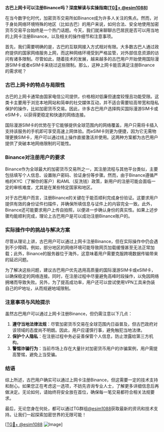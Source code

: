 **古巴上网卡可以注册Binance吗？深度解读与实操指南[[TG💪+ @esim1088](https://t.me/s/esim1088)]**

在当今数字化时代，加密货币交易所如Binance成为许多人关注的焦点。然而，对于身处网络环境特殊的地区（比如古巴）的用户来说，如何合法、安全地使用加密货币交易平台始终是一个热门话题。今天，我们就来聊聊古巴居民是否可以用当地的上网卡注册Binance，以及相关的操作细节和注意事项。

首先，我们需要明确的是，古巴的互联网接入方式相对有限。大多数古巴人通过政府提供的国家网络服务上网，而这种网络环境受到严格监管，对外部信息资源的访问有诸多限制。尽管如此，随着技术的发展，越来越多的古巴用户开始使用国际漫游SIM卡或者eSIM卡来绕过这些限制。那么，这种上网卡能否满足注册Binance的需求呢？

### 古巴上网卡的特点与局限性

古巴的上网卡通常由国家电信公司提供，价格相对低廉但速度较慢且功能受限。这类卡主要用于浏览本地网站和简单的社交媒体互动，并不适合需要较高带宽和隐私保护的操作，比如加密货币交易。因此，许多古巴用户选择购买国际漫游SIM卡或eSIM卡，以获得更稳定和快速的网络连接。

国际漫游SIM卡的优势在于它能够提供全球范围内的网络覆盖，用户只需将卡插入支持该服务的手机即可享受高速上网体验。而eSIM卡则更为便捷，因为它无需物理更换SIM卡，用户可以通过线上操作直接激活并使用。这两种方案都为古巴用户提供了突破本地网络限制的可能性。

### Binance对注册用户的要求

Binance作为全球最大的加密货币交易所之一，其注册流程与其他平台类似，主要包括填写个人信息、设置账户密码、验证身份等步骤。然而，由于Binance遵循严格的KYC（了解你的客户）和AML（反洗钱）政策，新用户的注册可能会面临一定的审核难度，尤其是在某些特定国家和地区。

对于古巴用户而言，注册Binance的关键在于能否顺利完成身份验证。这要求用户提供有效的身份证件扫描件，并确保所填信息与证件上的内容完全一致。此外，Binance还可能要求用户上传自拍照，以便进一步确认身份的真实性。如果上述步骤均能顺利完成，理论上古巴用户是可以成功注册Binance账户的。

### 实际操作中的挑战与解决方案

尽管从理论上讲，古巴用户可以通过上网卡注册Binance，但在实际操作中仍会遇到不少障碍。例如，部分地区的网络环境可能导致网页加载缓慢甚至无法正常加载；此外，Binance的服务器位于海外，这意味着用户需要克服跨境数据传输带来的延迟问题。

为了解决这些问题，建议古巴用户优先选用高质量的国际漫游SIM卡或eSIM卡，以确保稳定的网络连接。同时，在注册过程中尽量避免高峰时段操作，以免因网络拥堵而导致失败。另外，为了提高成功率，用户还可以尝试使用VPN工具来伪装自己的IP地址，从而规避地域限制。

### 注意事项与风险提示

虽然古巴用户可以通过上网卡注册Binance，但仍需注意以下几点：

1. **遵守当地法律法规**：尽管加密货币交易在全球范围内日益普及，但古巴政府对该领域的态度尚不明朗。因此，用户应谨慎行事，避免触犯当地法律。
2. **保护个人隐私**：在注册过程中务必妥善保管个人信息，防止泄露给第三方机构。
3. **警惕诈骗行为**：当前市场上存在大量针对加密货币用户的诈骗案例，用户需提高警惕，避免上当受骗。

### 结语

综上所述，古巴用户确实可以通过上网卡注册Binance，但这需要一定的技术支持和耐心。如果您正在考虑这一选项，不妨先咨询专业人士，了解更多详细信息后再做决定。无论如何，请始终将安全放在首位，确保每一笔交易都符合相关法规要求。

最后，无论您身在何处，都可以通过TG群组[@esim1088](https://t.me/s/esim1088)获取最新的资讯和技术支持。让我们一起探索加密世界的无限可能！

[[TG💪+ @esim1088](https://t.me/s/esim1088) ![Image](https://i.postimg.cc/4NQfJmqS/Snipaste-2025-05-13-00-14-12.png)]